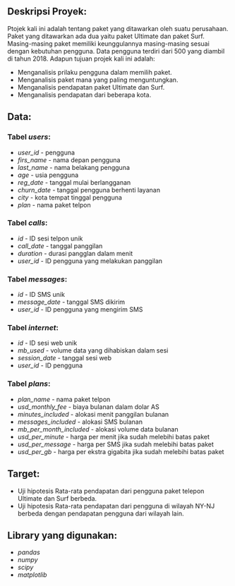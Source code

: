 ## Deskripsi Proyek:
Ptojek kali ini adalah tentang paket yang ditawarkan oleh suatu perusahaan. Paket yang ditawarkan ada dua yaitu paket Ultimate dan paket Surf. Masing-masing paket memiliki keunggulannya masing-masing sesuai dengan kebutuhan pengguna. Data pengguna terdiri dari 500 yang diambil di tahun 2018. Adapun tujuan projek kali ini adalah:
- Menganalisis prilaku pengguna dalam memilih paket.
- Menganalisis paket mana yang paling menguntungkan.
- Menganalisis pendapatan paket Ultimate dan Surf.
- Menganalisis pendapatan dari beberapa kota.

## Data:

### Tabel *users*:
- *user_id* - pengguna
- *firs_name* - nama depan pengguna
- *last_name* - nama belakang pengguna
- *age* - usia pengguna
- *reg_date* - tanggal mulai berlangganan
- *churn_date* - tanggal pengguna berhenti layanan
- *city* - kota tempat tinggal pengguna
- *plan* - nama paket telpon

### Tabel *calls*:
- *id* - ID sesi telpon unik
- *call_date* - tanggal panggilan
- *duration* - durasi pangglan dalam menit
- *user_id* - ID pengguna yang melakukan panggilan

### Tabel *messages*:
- *id* - ID SMS unik
- *message_date* - tanggal SMS dikirim
- *user_id* - ID pengguna yang mengirim SMS

### Tabel *internet*:
- *id* - ID sesi web unik
- *mb_used* - volume data yang dihabiskan dalam sesi
- *session_date* - tanggal sesi web
- *user_id* - ID pengguna

### Tabel *plans*:
- *plan_name* - nama paket telpon
- *usd_monthly_fee* - biaya bulanan dalam dolar AS
- *minutes_included* - alokasi menit panggilan bulanan
- *messages_included* - alokasi SMS bulanan
- *mb_per_month_included* - alokasi volume data bulanan
- *usd_per_minute* - harga per menit jika sudah melebihi batas paket
- *usd_per_message* - harga per SMS jika sudah melebihi batas paket
- *usd_per_gb* - harga per ekstra gigabita jika sudah melebihi batas paket

## Target:
- Uji hipotesis Rata-rata pendapatan dari pengguna paket telepon Ultimate dan Surf berbeda.
- Uji hipotesis Rata-rata pendapatan dari pengguna di wilayah NY-NJ berbeda dengan pendapatan pengguna dari wilayah lain.

## Library yang digunakan:
- *pandas*
- *numpy*
- *scipy*
- *matplotlib*
